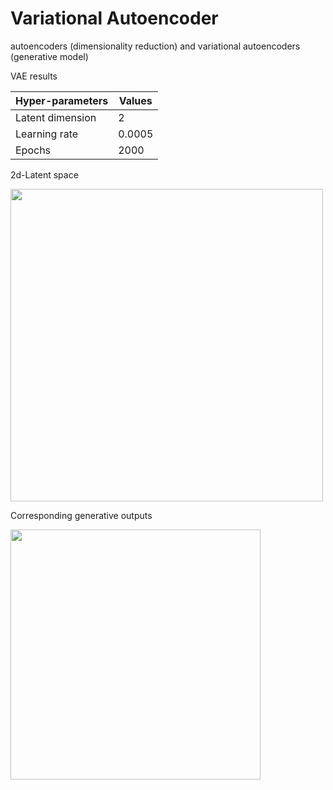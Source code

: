 # Variational Autoencoder
 autoencoders (dimensionality reduction) and variational autoencoders (generative model)
 
VAE results 

| Hyper-parameters  | Values |
| ------------- | ------------- |
| Latent dimension  | 2 |
| Learning rate  | 0.0005  |
| Epochs  | 2000  |

2d-Latent space

<img src="https://user-images.githubusercontent.com/55184529/64687519-3d11e080-d4bd-11e9-8ca9-437907f35328.png"  width="500" height="500">

Corresponding generative outputs

<img src="https://user-images.githubusercontent.com/55184529/64687521-3d11e080-d4bd-11e9-8398-b9118d76d8f1.png"  width="400" height="400">

